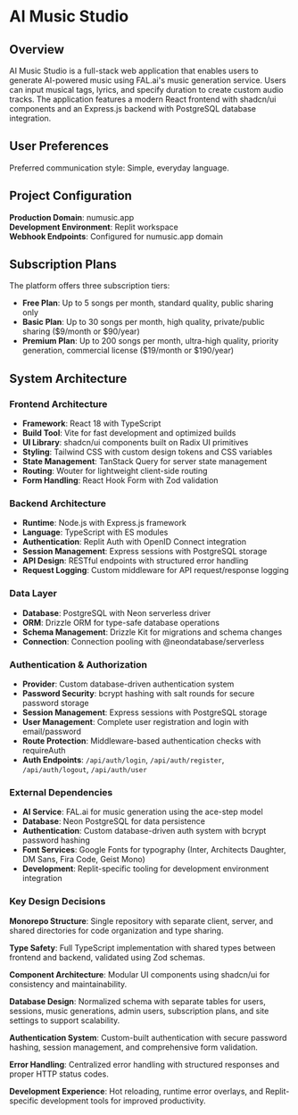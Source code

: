 # AI Music Studio

## Overview

AI Music Studio is a full-stack web application that enables users to generate AI-powered music using FAL.ai's music generation service. Users can input musical tags, lyrics, and specify duration to create custom audio tracks. The application features a modern React frontend with shadcn/ui components and an Express.js backend with PostgreSQL database integration.

## User Preferences

Preferred communication style: Simple, everyday language.

## Project Configuration

**Production Domain**: numusic.app  
**Development Environment**: Replit workspace  
**Webhook Endpoints**: Configured for numusic.app domain

## Subscription Plans

The platform offers three subscription tiers:

- **Free Plan**: Up to 5 songs per month, standard quality, public sharing only
- **Basic Plan**: Up to 30 songs per month, high quality, private/public sharing ($9/month or $90/year)
- **Premium Plan**: Up to 200 songs per month, ultra-high quality, priority generation, commercial license ($19/month or $190/year)

## System Architecture

### Frontend Architecture
- **Framework**: React 18 with TypeScript
- **Build Tool**: Vite for fast development and optimized builds
- **UI Library**: shadcn/ui components built on Radix UI primitives
- **Styling**: Tailwind CSS with custom design tokens and CSS variables
- **State Management**: TanStack Query for server state management
- **Routing**: Wouter for lightweight client-side routing
- **Form Handling**: React Hook Form with Zod validation

### Backend Architecture
- **Runtime**: Node.js with Express.js framework
- **Language**: TypeScript with ES modules
- **Authentication**: Replit Auth with OpenID Connect integration
- **Session Management**: Express sessions with PostgreSQL storage
- **API Design**: RESTful endpoints with structured error handling
- **Request Logging**: Custom middleware for API request/response logging

### Data Layer
- **Database**: PostgreSQL with Neon serverless driver
- **ORM**: Drizzle ORM for type-safe database operations
- **Schema Management**: Drizzle Kit for migrations and schema changes
- **Connection**: Connection pooling with @neondatabase/serverless

### Authentication & Authorization
- **Provider**: Custom database-driven authentication system
- **Password Security**: bcrypt hashing with salt rounds for secure password storage
- **Session Management**: Express sessions with PostgreSQL storage
- **User Management**: Complete user registration and login with email/password
- **Route Protection**: Middleware-based authentication checks with requireAuth
- **Auth Endpoints**: `/api/auth/login`, `/api/auth/register`, `/api/auth/logout`, `/api/auth/user`

### External Dependencies

- **AI Service**: FAL.ai for music generation using the ace-step model
- **Database**: Neon PostgreSQL for data persistence
- **Authentication**: Custom database-driven auth system with bcrypt password hashing
- **Font Services**: Google Fonts for typography (Inter, Architects Daughter, DM Sans, Fira Code, Geist Mono)
- **Development**: Replit-specific tooling for development environment integration

### Key Design Decisions

**Monorepo Structure**: Single repository with separate client, server, and shared directories for code organization and type sharing.

**Type Safety**: Full TypeScript implementation with shared types between frontend and backend, validated using Zod schemas.

**Component Architecture**: Modular UI components using shadcn/ui for consistency and maintainability.

**Database Design**: Normalized schema with separate tables for users, sessions, music generations, admin users, subscription plans, and site settings to support scalability.

**Authentication System**: Custom-built authentication with secure password hashing, session management, and comprehensive form validation.

**Error Handling**: Centralized error handling with structured responses and proper HTTP status codes.

**Development Experience**: Hot reloading, runtime error overlays, and Replit-specific development tools for improved productivity.
